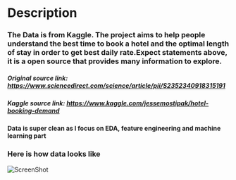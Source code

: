 # Description
### The Data is from Kaggle. The project aims to help people understand the best time to book a hotel and the optimal length of stay in order to get best daily rate.Expect statements above, it is a open source that provides many information to explore.
##### Original source link: https://www.sciencedirect.com/science/article/pii/S2352340918315191
##### Kaggle source link: https://www.kaggle.com/jessemostipak/hotel-booking-demand
#### Data is super clean as I focus on EDA, feature engineering and machine learning part
### Here is how data looks like
![ScreenShot](/loaddata.jpg)
